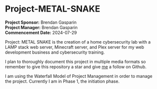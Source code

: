 # Project-METAL-SNAKE

**Project Sponsor:** Brendan Gasparin  
**Project Manager:** Brendan Gasparin  
**Commencement Date:** 2024-07-29  

Project: METAL SNAKE is the creation of a home cybersecurity lab with a LAMP stack web server, Minecraft server, and Plex server for my web development business and cybersecurity training.  

I plan to thoroughly document this project in multiple media formats so remember to give this repository a star and give [me](https://github.com/brendangasparin) a follow on Github.  

I am using the Waterfall Model of Project Management in order to manage the project. Currently I am in Phase 1, the initiation phase.  